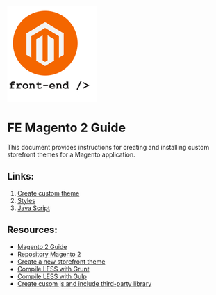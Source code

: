 <link crossorigin="anonymous" href="https://raw.githubusercontent.com/bazuza/FE-Magento-2-Guide/master/custom-github-markup.css" media="all" rel="stylesheet" />

![picture alt](https://raw.githubusercontent.com/bazuza/FE-Magento-2-Guide/master/logo-m2-fe.png "Front End Magento 2")

# FE Magento 2 Guide 
This document provides instructions for creating and installing custom storefront themes for a Magento application.

## Links:
1. [Create custom theme](https://github.com/bazuza/FE-Magento-2-Create-theme)
2. [Styles](https://github.com/bazuza/FE-Magento-2-Styles)
3. [Java Script](https://github.com/bazuza/FE-Magento-2-Java-Script)

## Resources:
* [Magento 2 Guide](http://devdocs.magento.com/guides/v2.0/)
* [Repository Magento 2](https://github.com/magento/magento2)
* [Create a new storefront theme](http://devdocs.magento.com/guides/v2.2/frontend-dev-guide/themes/theme-create.html)
* [Compile LESS with Grunt](http://devdocs.magento.com/guides/v2.0/frontend-dev-guide/css-topics/css_debug.html)
* [Compile LESS with Gulp](https://github.com/subodha/magento-2-gulp)
* [Create cusom js and include third-party library](http://devdocs.magento.com/guides/v2.0/javascript-dev-guide/javascript/js-resources.html)
